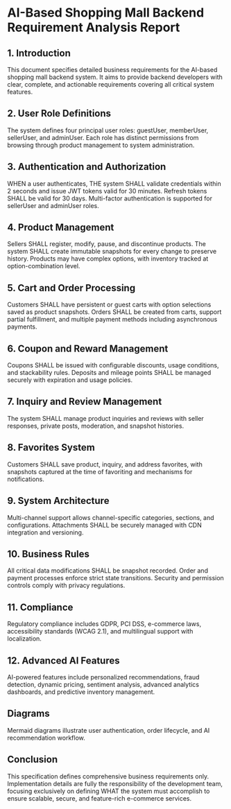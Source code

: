 # AI-Based Shopping Mall Backend Requirement Analysis Report

## 1. Introduction
This document specifies detailed business requirements for the AI-based shopping mall backend system. It aims to provide backend developers with clear, complete, and actionable requirements covering all critical system features.

## 2. User Role Definitions
The system defines four principal user roles: guestUser, memberUser, sellerUser, and adminUser. Each role has distinct permissions from browsing through product management to system administration.

## 3. Authentication and Authorization
WHEN a user authenticates, THE system SHALL validate credentials within 2 seconds and issue JWT tokens valid for 30 minutes. Refresh tokens SHALL be valid for 30 days. Multi-factor authentication is supported for sellerUser and adminUser roles.

## 4. Product Management
Sellers SHALL register, modify, pause, and discontinue products. The system SHALL create immutable snapshots for every change to preserve history. Products may have complex options, with inventory tracked at option-combination level.

## 5. Cart and Order Processing
Customers SHALL have persistent or guest carts with option selections saved as product snapshots. Orders SHALL be created from carts, support partial fulfillment, and multiple payment methods including asynchronous payments.

## 6. Coupon and Reward Management
Coupons SHALL be issued with configurable discounts, usage conditions, and stackability rules. Deposits and mileage points SHALL be managed securely with expiration and usage policies.

## 7. Inquiry and Review Management
The system SHALL manage product inquiries and reviews with seller responses, private posts, moderation, and snapshot histories.

## 8. Favorites System
Customers SHALL save product, inquiry, and address favorites, with snapshots captured at the time of favoriting and mechanisms for notifications.

## 9. System Architecture
Multi-channel support allows channel-specific categories, sections, and configurations. Attachments SHALL be securely managed with CDN integration and versioning.

## 10. Business Rules
All critical data modifications SHALL be snapshot recorded. Order and payment processes enforce strict state transitions. Security and permission controls comply with privacy regulations.

## 11. Compliance
Regulatory compliance includes GDPR, PCI DSS, e-commerce laws, accessibility standards (WCAG 2.1), and multilingual support with localization.

## 12. Advanced AI Features
AI-powered features include personalized recommendations, fraud detection, dynamic pricing, sentiment analysis, advanced analytics dashboards, and predictive inventory management.

## Diagrams
Mermaid diagrams illustrate user authentication, order lifecycle, and AI recommendation workflow.

## Conclusion
This specification defines comprehensive business requirements only. Implementation details are fully the responsibility of the development team, focusing exclusively on defining WHAT the system must accomplish to ensure scalable, secure, and feature-rich e-commerce services.
